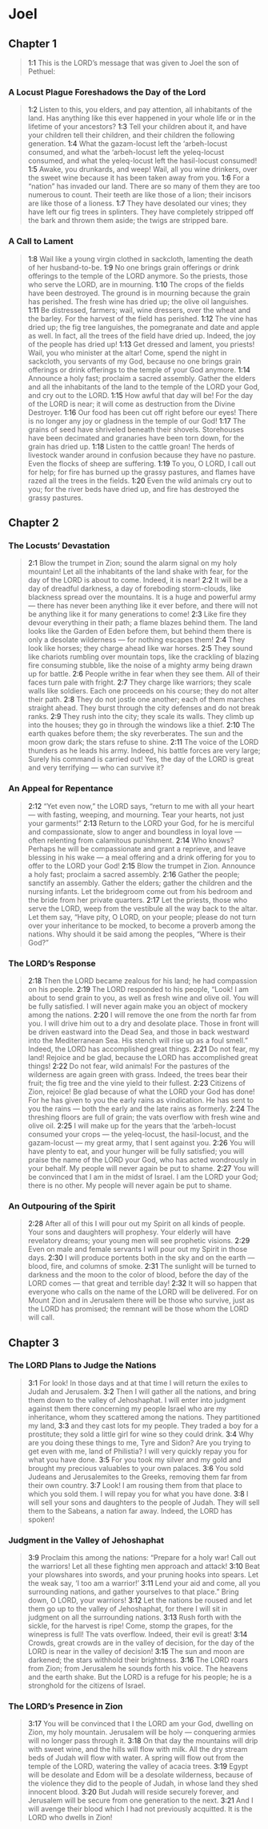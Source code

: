 # Joel

## Chapter 1

> <a name="1:1">1:1</a> This is the LORD’s message that was given
> to Joel the son of Pethuel:

### A Locust Plague Foreshadows the Day of the Lord

> <a name="1:2">1:2</a> Listen to this, you elders,
> and pay attention, all inhabitants of the land.
> Has anything like this ever happened in your whole life
> or in the lifetime of your ancestors?
> <a name="1:3">1:3</a> Tell your children about it,
> and have your children tell their children,
> and their children the following generation.
> <a name="1:4">1:4</a> What the gazam-locust left the ‘arbeh-locust consumed,
> and what the ‘arbeh-locust left the yeleq-locust consumed,
> and what the yeleq-locust left the hasil-locust consumed!
> <a name="1:5">1:5</a> Awake, you drunkards, and weep!
> Wail, all you wine drinkers, over the sweet wine
> because it has been taken away from you.
> <a name="1:6">1:6</a> For a “nation” has invaded our land.
> There are so many of them they are too numerous to count.
> Their teeth are like those of a lion;
> their incisors are like those of a lioness.
> <a name="1:7">1:7</a> They have desolated our vines;
> they have left our fig trees in splinters.
> They have completely stripped off the bark and thrown them aside;
> the twigs are stripped bare.

### A Call to Lament

> <a name="1:8">1:8</a> Wail like a young virgin clothed in sackcloth,
> lamenting the death of her husband-to-be.
> <a name="1:9">1:9</a> No one brings grain offerings or drink offerings
> to the temple of the LORD anymore.
> So the priests, those who serve the LORD, are in mourning.
> <a name="1:10">1:10</a> The crops of the fields have been destroyed.
> The ground is in mourning because the grain has perished.
> The fresh wine has dried up;
> the olive oil languishes.
> <a name="1:11">1:11</a> Be distressed, farmers;
> wail, wine dressers, over the wheat and the barley.
> For the harvest of the field has perished.
> <a name="1:12">1:12</a> The vine has dried up;
> the fig tree languishes,
> the pomegranate and date and apple as well.
> In fact, all the trees of the field have dried up.
> Indeed, the joy of the people has dried up!
> <a name="1:13">1:13</a> Get dressed and lament, you priests!
> Wail, you who minister at the altar!
> Come, spend the night in sackcloth, you servants of my God,
> because no one brings grain offerings or drink offerings
> to the temple of your God anymore.
> <a name="1:14">1:14</a> Announce a holy fast;
> proclaim a sacred assembly.
> Gather the elders and all the inhabitants of the land
> to the temple of the LORD your God,
> and cry out to the LORD.
> <a name="1:15">1:15</a> How awful that day will be!
> For the day of the LORD is near;
> it will come as destruction from the Divine Destroyer.
> <a name="1:16">1:16</a> Our food has been cut off right before our eyes!
> There is no longer any joy or gladness in the temple of our God!
> <a name="1:17">1:17</a> The grains of seed have shriveled beneath their shovels.
> Storehouses have been decimated
> and granaries have been torn down, for the grain has dried up.
> <a name="1:18">1:18</a> Listen to the cattle groan!
> The herds of livestock wander around in confusion
> because they have no pasture.
> Even the flocks of sheep are suffering.
> <a name="1:19">1:19</a> To you, O LORD, I call out for help;
> for fire has burned up the grassy pastures,
> and flames have razed all the trees in the fields.
> <a name="1:20">1:20</a> Even the wild animals cry out to you;
> for the river beds have dried up,
> and fire has destroyed the grassy pastures.

## Chapter 2

### The Locusts’ Devastation

> <a name="2:1">2:1</a> Blow the trumpet in Zion;
> sound the alarm signal on my holy mountain!
> Let all the inhabitants of the land shake with fear,
> for the day of the LORD is about to come.
> Indeed, it is near!
> <a name="2:2">2:2</a> It will be a day of dreadful darkness,
> a day of foreboding storm-clouds,
> like blackness spread over the mountains.
> It is a huge and powerful army — 
> there has never been anything like it ever before,
> and there will not be anything like it for many generations to come!
> <a name="2:3">2:3</a> Like fire they devour everything in their path;
> a flame blazes behind them.
> The land looks like the Garden of Eden before them,
> but behind them there is only a desolate wilderness — 
> for nothing escapes them!
> <a name="2:4">2:4</a> They look like horses;
> they charge ahead like war horses.
> <a name="2:5">2:5</a> They sound like chariots rumbling over mountain tops,
> like the crackling of blazing fire consuming stubble,
> like the noise of a mighty army being drawn up for battle.
> <a name="2:6">2:6</a> People writhe in fear when they see them.
> All of their faces turn pale with fright.
> <a name="2:7">2:7</a> They charge like warriors;
> they scale walls like soldiers.
> Each one proceeds on his course;
> they do not alter their path.
> <a name="2:8">2:8</a> They do not jostle one another;
> each of them marches straight ahead.
> They burst through the city defenses
> and do not break ranks.
> <a name="2:9">2:9</a> They rush into the city;
> they scale its walls.
> They climb up into the houses;
> they go in through the windows like a thief.
> <a name="2:10">2:10</a> The earth quakes before them;
> the sky reverberates.
> The sun and the moon grow dark;
> the stars refuse to shine.
> <a name="2:11">2:11</a> The voice of the LORD thunders as he leads his army.
> Indeed, his battle forces are very large;
> Surely his command is carried out!
> Yes, the day of the LORD is great
> and very terrifying — who can survive it?

### An Appeal for Repentance

> <a name="2:12">2:12</a> “Yet even now,” the LORD says,
> “return to me with all your heart — 
> with fasting, weeping, and mourning.
> Tear your hearts,
> not just your garments!”
> <a name="2:13">2:13</a> Return to the LORD your God,
> for he is merciful and compassionate,
> slow to anger and boundless in loyal love — 
> often relenting from calamitous punishment.
> <a name="2:14">2:14</a> Who knows?
> Perhaps he will be compassionate and grant a reprieve,
> and leave blessing in his wake — 
> a meal offering and a drink offering for you to offer to the LORD your God!
> <a name="2:15">2:15</a> Blow the trumpet in Zion.
> Announce a holy fast;
> proclaim a sacred assembly.
> <a name="2:16">2:16</a> Gather the people;
> sanctify an assembly.
> Gather the elders;
> gather the children and the nursing infants.
> Let the bridegroom come out from his bedroom
> and the bride from her private quarters.
> <a name="2:17">2:17</a> Let the priests, those who serve the LORD, weep
> from the vestibule all the way back to the altar.
> Let them say, “Have pity, O LORD, on your people;
> please do not turn over your inheritance to be mocked,
> to become a proverb among the nations.
> Why should it be said among the peoples,
> “Where is their God?”

### The LORD’s Response

> <a name="2:18">2:18</a> Then the LORD became zealous for his land;
> he had compassion on his people.
> <a name="2:19">2:19</a> The LORD responded to his people,
> “Look! I am about to send grain to you,
> as well as fresh wine and olive oil.
> You will be fully satisfied.
> I will never again make you an object of mockery among the nations.
> <a name="2:20">2:20</a> I will remove the one from the north far from you.
> I will drive him out to a dry and desolate place.
> Those in front will be driven eastward into the Dead Sea,
> and those in back westward into the Mediterranean Sea.
> His stench will rise up as a foul smell.”
> Indeed, the LORD has accomplished great things.
> <a name="2:21">2:21</a> Do not fear, my land!
> Rejoice and be glad,
> because the LORD has accomplished great things!
> <a name="2:22">2:22</a> Do not fear, wild animals!
> For the pastures of the wilderness are again green with grass.
> Indeed, the trees bear their fruit;
> the fig tree and the vine yield to their fullest.
> <a name="2:23">2:23</a> Citizens of Zion, rejoice!
> Be glad because of what the LORD your God has done!
> For he has given to you the early rains as vindication.
> He has sent to you the rains — 
> both the early and the late rains as formerly.
> <a name="2:24">2:24</a> The threshing floors are full of grain;
> the vats overflow with fresh wine and olive oil.
> <a name="2:25">2:25</a> I will make up for the years
> that the ‘arbeh-locust consumed your crops — 
> the yeleq-locust, the hasil-locust, and the gazam-locust — 
> my great army, that I sent against you.
> <a name="2:26">2:26</a> You will have plenty to eat,
> and your hunger will be fully satisfied;
> you will praise the name of the LORD your God,
> who has acted wondrously in your behalf.
> My people will never again be put to shame.
> <a name="2:27">2:27</a> You will be convinced that I am in the midst of Israel.
> I am the LORD your God; there is no other.
> My people will never again be put to shame.

### An Outpouring of the Spirit

> <a name="2:28">2:28</a> After all of this
> I will pour out my Spirit on all kinds of people.
> Your sons and daughters will prophesy.
> Your elderly will have revelatory dreams;
> your young men will see prophetic visions.
> <a name="2:29">2:29</a> Even on male and female servants
> I will pour out my Spirit in those days.
> <a name="2:30">2:30</a> I will produce portents both in the sky and on the earth — 
> blood, fire, and columns of smoke.
> <a name="2:31">2:31</a> The sunlight will be turned to darkness
> and the moon to the color of blood,
> before the day of the LORD comes — 
> that great and terrible day!
> <a name="2:32">2:32</a> It will so happen that
> everyone who calls on the name of the LORD will be delivered.
> For on Mount Zion and in Jerusalem there will be those who survive,
> just as the LORD has promised;
> the remnant will be those whom the LORD will call.

## Chapter 3

### The LORD Plans to Judge the Nations

> <a name="3:1">3:1</a> For look! In those days and at that time
> I will return the exiles to Judah and Jerusalem.
> <a name="3:2">3:2</a> Then I will gather all the nations,
> and bring them down to the valley of Jehoshaphat.
> I will enter into judgment against them there
> concerning my people Israel who are my inheritance,
> whom they scattered among the nations.
> They partitioned my land,
> <a name="3:3">3:3</a> and they cast lots for my people.
> They traded a boy for a prostitute;
> they sold a little girl for wine so they could drink.
> <a name="3:4">3:4</a> Why are you doing these things to me, Tyre and Sidon?
> Are you trying to get even with me, land of Philistia?
> I will very quickly repay you for what you have done.
> <a name="3:5">3:5</a> For you took my silver and my gold
> and brought my precious valuables to your own palaces.
> <a name="3:6">3:6</a> You sold Judeans and Jerusalemites to the Greeks,
> removing them far from their own country.
> <a name="3:7">3:7</a> Look! I am rousing them from that place to which you sold them.
> I will repay you for what you have done.
> <a name="3:8">3:8</a> I will sell your sons and daughters to the people of Judah.
> They will sell them to the Sabeans, a nation far away.
> Indeed, the LORD has spoken!

### Judgment in the Valley of Jehoshaphat

> <a name="3:9">3:9</a> Proclaim this among the nations:
> “Prepare for a holy war!
> Call out the warriors!
> Let all these fighting men approach and attack!
> <a name="3:10">3:10</a> Beat your plowshares into swords,
> and your pruning hooks into spears.
> Let the weak say, ‘I too am a warrior!’
> <a name="3:11">3:11</a> Lend your aid and come,
> all you surrounding nations,
> and gather yourselves to that place.”
> Bring down, O LORD, your warriors!
> <a name="3:12">3:12</a> Let the nations be roused and let them go up
> to the valley of Jehoshaphat,
> for there I will sit in judgment on all the surrounding nations.
> <a name="3:13">3:13</a> Rush forth with the sickle, for the harvest is ripe!
> Come, stomp the grapes, for the winepress is full!
> The vats overflow.
> Indeed, their evil is great!
> <a name="3:14">3:14</a> Crowds, great crowds are in the valley of decision,
> for the day of the LORD is near in the valley of decision!
> <a name="3:15">3:15</a> The sun and moon are darkened;
> the stars withhold their brightness.
> <a name="3:16">3:16</a> The LORD roars from Zion;
> from Jerusalem he sounds forth his voice.
> The heavens and the earth shake.
> But the LORD is a refuge for his people;
> he is a stronghold for the citizens of Israel.

### The LORD’s Presence in Zion

> <a name="3:17">3:17</a> You will be convinced that I the LORD am your God,
> dwelling on Zion, my holy mountain.
> Jerusalem will be holy — 
> conquering armies will no longer pass through it.
> <a name="3:18">3:18</a> On that day the mountains will drip with sweet wine,
> and the hills will flow with milk.
> All the dry stream beds of Judah will flow with water.
> A spring will flow out from the temple of the LORD,
> watering the valley of acacia trees.
> <a name="3:19">3:19</a> Egypt will be desolate
> and Edom will be a desolate wilderness,
> because of the violence they did to the people of Judah,
> in whose land they shed innocent blood.
> <a name="3:20">3:20</a> But Judah will reside securely forever,
> and Jerusalem will be secure from one generation to the next.
> <a name="3:21">3:21</a> And I will avenge their blood which I had not previously acquitted.
> It is the LORD who dwells in Zion!